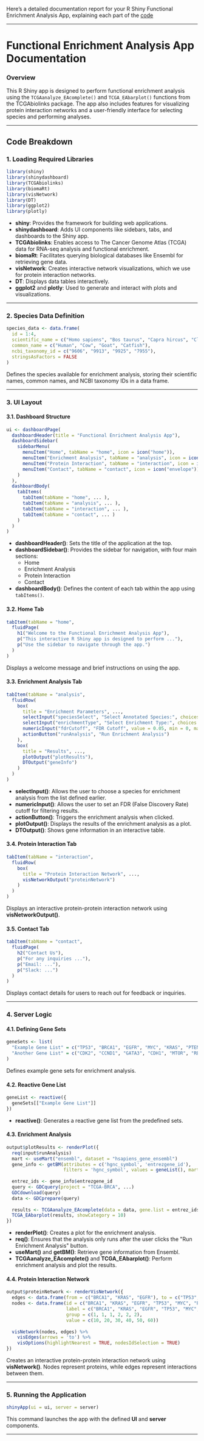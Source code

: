 Here’s a detailed documentation report for your R Shiny Functional Enrichment Analysis App, explaining each part of the [code]()

---

# **Functional Enrichment Analysis App Documentation**

### **Overview**
This R Shiny app is designed to perform functional enrichment analysis using the `TCGAanalyze_EAcomplete()` and `TCGA_EAbarplot()` functions from the TCGAbiolinks package. The app also includes features for visualizing protein interaction networks and a user-friendly interface for selecting species and performing analyses.

---

## **Code Breakdown**

### 1. **Loading Required Libraries**
```r
library(shiny)
library(shinydashboard)
library(TCGAbiolinks)
library(biomaRt)
library(visNetwork)
library(DT)
library(ggplot2)
library(plotly)
```
- **shiny**: Provides the framework for building web applications.
- **shinydashboard**: Adds UI components like sidebars, tabs, and dashboards to the Shiny app.
- **TCGAbiolinks**: Enables access to The Cancer Genome Atlas (TCGA) data for RNA-seq analysis and functional enrichment.
- **biomaRt**: Facilitates querying biological databases like Ensembl for retrieving gene data.
- **visNetwork**: Creates interactive network visualizations, which we use for protein interaction networks.
- **DT**: Displays data tables interactively.
- **ggplot2** and **plotly**: Used to generate and interact with plots and visualizations.

---

### 2. **Species Data Definition**
```r
species_data <- data.frame(
  id = 1:4,
  scientific_name = c("Homo sapiens", "Bos taurus", "Capra hircus", "Clarias gariepinus"),
  common_name = c("Human", "Cow", "Goat", "Catfish"),
  ncbi_taxonomy_id = c("9606", "9913", "9925", "7955"),
  stringsAsFactors = FALSE
)
```
Defines the species available for enrichment analysis, storing their scientific names, common names, and NCBI taxonomy IDs in a data frame.

---

### 3. **UI Layout**
#### 3.1. **Dashboard Structure**
```r
ui <- dashboardPage(
  dashboardHeader(title = "Functional Enrichment Analysis App"),
  dashboardSidebar(
    sidebarMenu(
      menuItem("Home", tabName = "home", icon = icon("home")),
      menuItem("Enrichment Analysis", tabName = "analysis", icon = icon("bar-chart")),
      menuItem("Protein Interaction", tabName = "interaction", icon = icon("connectdevelop")),
      menuItem("Contact", tabName = "contact", icon = icon("envelope"))
    )
  ),
  dashboardBody(
    tabItems(
      tabItem(tabName = "home", ... ),
      tabItem(tabName = "analysis", ... ),
      tabItem(tabName = "interaction", ... ),
      tabItem(tabName = "contact", ... )
    )
  )
)
```
- **dashboardHeader()**: Sets the title of the application at the top.
- **dashboardSidebar()**: Provides the sidebar for navigation, with four main sections:
  - Home
  - Enrichment Analysis
  - Protein Interaction
  - Contact
- **dashboardBody()**: Defines the content of each tab within the app using `tabItems()`.

#### 3.2. **Home Tab**
```r
tabItem(tabName = "home",
  fluidPage(
    h1("Welcome to the Functional Enrichment Analysis App"),
    p("This interactive R Shiny app is designed to perform ..."),
    p("Use the sidebar to navigate through the app.")
  )
)
```
Displays a welcome message and brief instructions on using the app.

#### 3.3. **Enrichment Analysis Tab**
```r
tabItem(tabName = "analysis",
  fluidRow(
    box(
      title = "Enrichment Parameters", ..., 
      selectInput("speciesSelect", "Select Annotated Species:", choices = species_data$scientific_name),
      selectInput("enrichmentType", "Select Enrichment Type:", choices = c("Gene Ontology", "Pathways")),
      numericInput("fdrCutoff", "FDR Cutoff", value = 0.05, min = 0, max = 1, step = 0.01),
      actionButton("runAnalysis", "Run Enrichment Analysis")
    ),
    box(
      title = "Results", ..., 
      plotOutput("plotResults"),
      DTOutput("geneInfo")
    )
  )
)
```
- **selectInput()**: Allows the user to choose a species for enrichment analysis from the list defined earlier.
- **numericInput()**: Allows the user to set an FDR (False Discovery Rate) cutoff for filtering results.
- **actionButton()**: Triggers the enrichment analysis when clicked.
- **plotOutput()**: Displays the results of the enrichment analysis as a plot.
- **DTOutput()**: Shows gene information in an interactive table.

#### 3.4. **Protein Interaction Tab**
```r
tabItem(tabName = "interaction",
  fluidRow(
    box(
      title = "Protein Interaction Network", ..., 
      visNetworkOutput("proteinNetwork")
    )
  )
)
```
Displays an interactive protein-protein interaction network using **visNetworkOutput()**.

#### 3.5. **Contact Tab**
```r
tabItem(tabName = "contact",
  fluidPage(
    h2("Contact Us"),
    p("For any inquiries ..."),
    p("Email: ..."),
    p("Slack: ...")
  )
)
```
Displays contact details for users to reach out for feedback or inquiries.

---

### 4. **Server Logic**
#### 4.1. **Defining Gene Sets**
```r
geneSets <- list(
  "Example Gene List" = c("TP53", "BRCA1", "EGFR", "MYC", "KRAS", "PTEN"),
  "Another Gene List" = c("CDK2", "CCND1", "GATA3", "CDH1", "MTOR", "RB1")
)
```
Defines example gene sets for enrichment analysis.

#### 4.2. **Reactive Gene List**
```r
geneList <- reactive({
  geneSets[["Example Gene List"]]
})
```
- **reactive()**: Generates a reactive gene list from the predefined sets.

#### 4.3. **Enrichment Analysis**
```r
output$plotResults <- renderPlot({
  req(input$runAnalysis)
  mart <- useMart("ensembl", dataset = "hsapiens_gene_ensembl")
  gene_info <- getBM(attributes = c('hgnc_symbol', 'entrezgene_id'),
                     filters = 'hgnc_symbol', values = geneList(), mart = mart)
  
  entrez_ids <- gene_info$entrezgene_id
  query <- GDCquery(project = "TCGA-BRCA", ...)
  GDCdownload(query)
  data <- GDCprepare(query)
  
  results <- TCGAanalyze_EAcomplete(data = data, gene.list = entrez_ids, pvalueCutoff = input$fdrCutoff)
  TCGA_EAbarplot(results, showCategory = 10)
})
```
- **renderPlot()**: Creates a plot for the enrichment analysis.
- **req()**: Ensures that the analysis only runs after the user clicks the "Run Enrichment Analysis" button.
- **useMart()** and **getBM()**: Retrieve gene information from Ensembl.
- **TCGAanalyze_EAcomplete()** and **TCGA_EAbarplot()**: Perform enrichment analysis and plot the results.

#### 4.4. **Protein Interaction Network**
```r
output$proteinNetwork <- renderVisNetwork({
  edges <- data.frame(from = c("BRCA1", "KRAS", "EGFR"), to = c("TP53", "MYC", "PTEN"), value = c(1, 1, 1))
  nodes <- data.frame(id = c("BRCA1", "KRAS", "EGFR", "TP53", "MYC", "PTEN"),
                      label = c("BRCA1", "KRAS", "EGFR", "TP53", "MYC", "PTEN"),
                      group = c(1, 1, 1, 2, 2, 2),
                      value = c(10, 20, 30, 40, 50, 60))
  
  visNetwork(nodes, edges) %>%
    visEdges(arrows = 'to') %>%
    visOptions(highlightNearest = TRUE, nodesIdSelection = TRUE)
})
```
Creates an interactive protein-protein interaction network using **visNetwork()**. Nodes represent proteins, while edges represent interactions between them.

---

### 5. **Running the Application**
```r
shinyApp(ui = ui, server = server)
```
This command launches the app with the defined **UI** and **server** components.

---
